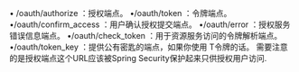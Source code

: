 • /oauth/authorize ：授权端点。
•/oauth/token ：令牌端点。
•/oauth/confirm_access ：用户确认授权提交端点。
•/oauth/error ：授权服务错误信息端点。
•/oauth/check_token ：用于资源服务访问的令牌解析端点。
•/oauth/token_key ：提供公有密匙的端点，如果你使用 T令牌的话。
需要注意的是授权端点这个URL应该被Spring Security保护起来只供授权用户访问.